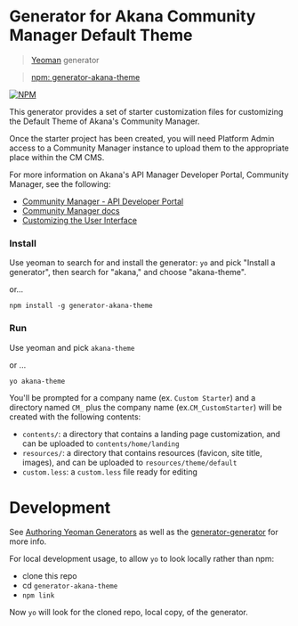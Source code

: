 # Generator for Akana Community Manager Default Theme

> [Yeoman](http://yeoman.io) generator

> [npm: generator-akana-theme](https://www.npmjs.com/package/generator-akana-theme)

[![NPM](https://nodei.co/npm/generator-akana-theme.png)](https://nodei.co/npm/generator-akana-theme/)

This generator provides a set of starter customization files for customizing the Default Theme of Akana's Community Manager.

Once the starter project has been created, you will need Platform Admin access to a Community Manager instance to upload them to the appropriate place within the CM CMS.

For more information on Akana's API Manager Developer Portal, Community Manager, see the following:

* [Community Manager - API Developer Portal](https://www.akana.com/products/api-portal)
* [Community Manager docs](http://docs.akana.com/cm/index.html)
* [Customizing the User Interface](http://docs.akana.com/cm/share/cm_customizing_ui.htm) 

### Install

Use yeoman to search for and install the generator: `yo` and pick "Install a generator", then search for "akana," and choose "akana-theme".

or...

```
npm install -g generator-akana-theme
```
### Run

Use yeoman and pick `akana-theme`

or ...

```
yo akana-theme
```

You'll be prompted for a company name (ex. `Custom Starter`) and a directory named `CM_` plus the company name (ex.`CM_CustomStarter`) will be created with the following contents:


* `contents/`: a directory that contains a landing page customization, and can be uploaded to `contents/home/landing`
* `resources/`: a directory that contains resources (favicon, site title, images), and can be uploaded to `resources/theme/default`
* `custom.less`: a `custom.less` file ready for editing

# Development

See [Authoring Yeoman Generators](http://yeoman.io/authoring/index.html) as well as the [generator-generator](https://github.com/yeoman/generator-generator) for more info.

For local development usage, to allow `yo` to look locally rather than npm:

* clone this repo
* cd `generator-akana-theme`
* `npm link`

Now `yo` will look for the cloned repo, local copy, of the generator.

